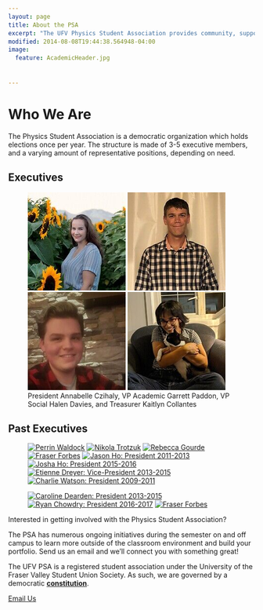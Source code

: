 ```yaml
---
layout: page
title: About the PSA
excerpt: "The UFV Physics Student Association provides community, support, and a voice for the physics and engineering students, and physics enthusiasts at the University of the Fraser Valley."
modified: 2014-08-08T19:44:38.564948-04:00
image:
  feature: AcademicHeader.jpg


---
```


# Who We Are

The Physics Student Association is a democratic organization which holds elections once per year. The structure is made of 3-5 executive members, and a varying amount of representative positions, depending on need.


## Executives
<figure class="fifth">
    <a href="mailto:president@ufvpsa.com"><img src="/images/Annabelle.jpg" alt="Annabelle Czihaly"/></a>
	<a href="mailto:vpacademic@ufvpsa.com"><img src="/images/Garrett.jpg" alt="Garrett Paddon"/></a>
	<a href="mailto:vpsocial@ufvpsa.com"><img src="/images/Halen.jpg" alt="Halen Davies"/></a>
	<!-- <a href="mailto:secretary@ufvpsa.com"><img src="/images/Donkey200.jpg" alt="Aaron Thiesen"/></a>-->
    <a href="mailto:Kaitlyn.Collantes@student.ufv.ca"><img src="/images/Kaitlyn.jpg" alt="Kaitlyn Collantes"/></a>
<figcaption> President Annabelle Czihaly, VP Academic Garrett Paddon, VP Social Halen Davies, and Treasurer Kaitlyn Collantes</figcaption>
</figure>

<!-- # Representatives
<figure class="quarter">
<figcaption></figcaption>
</figure> -->

 
## Past Executives
<figure class="quarter">
	<a href="https://ca.linkedin.com/in/perrin-waldock-58587410a"><img src="/images/Perrin200.jpg" alt="Perrin Waldock"/></a>
    <a href="/images/NikHeadshot.jpg"><img src="/images/NikHeadshot.jpg" alt="Nikola Trotzuk"/></a>
    <a href="/images/rebecca200.jpg"><img src="/images/rebecca200.jpg" alt="Rebecca Gourde"/></a>
    <a href="/images/FraserBW200.jpg"><img src="/images/FraserBW200.jpg" alt="Fraser Forbes"/></a>
	<a href="http://jasonho.me/"><img src="/images/JasonThumb.jpg" alt="Jason Ho: President 2011-2013"></a>
	<a href="http://www.joshaho.com"><img src="/images/JoshaHoThumb.jpg" alt="Josha Ho: President 2015-2016"></a>
	<a href="https://www.sfu.ca/physics/people/profiles/etienned.html"><img src="/images/EtienneThumb.jpg" alt="Etienne Dreyer: Vice-President 2013-2015"></a>
	<a href="http://www.math.uvic.ca/~dcwatson/"><img src="/images/CharlieThumb.png" alt="Charlie Watson: President 2009-2011"></a>
</figure>
<figure class="quarter">
<a href="mailto:caroline.e.r.dearden@gmail.com"><img src="/images/CarolineResized.jpg" alt="Caroline Dearden: President 2013-2015"></a>
<a href="mailto:@ryan.chowdhry@student.ufv.ca"><img src="/images/Ryan200.jpg" alt="Ryan Chowdry: President 2016-2017"></a>
<a href="mailto:fraser.forbes@student.ufv.ca"><img src="/images/FraserSpace200.jpg" alt="Fraser Forbes"></a>
</figure>


Interested in getting involved with the Physics Student Association?

The PSA has numerous ongoing initiatives during the semester on and off campus to learn more outside of the classroom environment and build your portfolio. Send us an email and we’ll connect you with something great!

The UFV PSA is a registered student association under the University of the Fraser Valley Student Union Society. As such, we are governed by a democratic [**constitution**]({{site.url}}/assets/pdfs/PSAConstitution2021-04-24.pdf).

<a markdown="0" href="mailto:ufv.physics@gmail.com" class="btn">Email Us</a>
